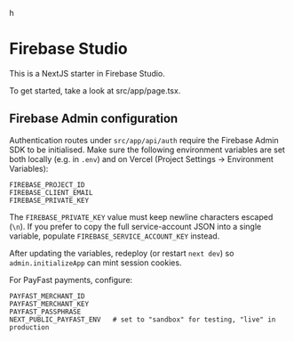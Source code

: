 h
# Firebase Studio

This is a NextJS starter in Firebase Studio.

To get started, take a look at src/app/page.tsx.

## Firebase Admin configuration

Authentication routes under `src/app/api/auth` require the Firebase Admin SDK to be initialised. Make sure the following environment variables are set both locally (e.g. in `.env`) and on Vercel (Project Settings → Environment Variables):

```
FIREBASE_PROJECT_ID
FIREBASE_CLIENT_EMAIL
FIREBASE_PRIVATE_KEY
```

The `FIREBASE_PRIVATE_KEY` value must keep newline characters escaped (`\n`). If you prefer to copy the full service-account JSON into a single variable, populate `FIREBASE_SERVICE_ACCOUNT_KEY` instead.

After updating the variables, redeploy (or restart `next dev`) so `admin.initializeApp` can mint session cookies.

For PayFast payments, configure:

```
PAYFAST_MERCHANT_ID
PAYFAST_MERCHANT_KEY
PAYFAST_PASSPHRASE
NEXT_PUBLIC_PAYFAST_ENV   # set to "sandbox" for testing, "live" in production
```
